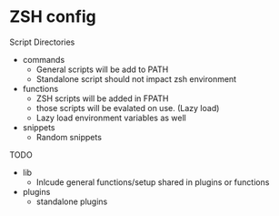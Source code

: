 # ZSH config

Script Directories

- commands
  - General scripts will be add to PATH
  - Standalone script should not impact zsh environment
- functions
  - ZSH scripts will be added in FPATH
  - those scripts will be evalated on use. (Lazy load)
  - Lazy load environment variables as well
- snippets
  - Random snippets

TODO 
- lib
  - Inlcude general functions/setup shared in plugins or functions
- plugins 
  - standalone plugins


